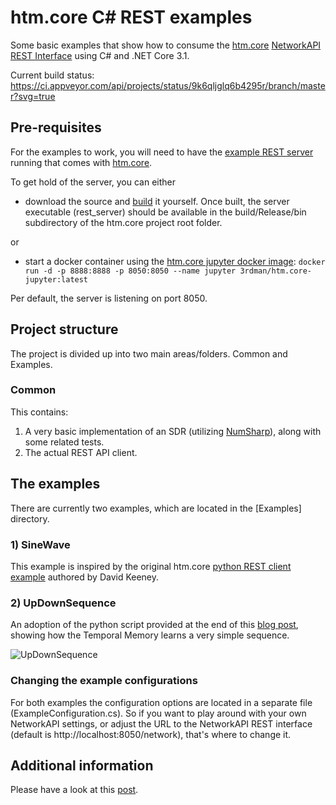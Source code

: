 # htm.core C# REST examples

Some basic examples that show how to consume the [htm.core](https://github.com/htm-community/htm.core) [NetworkAPI REST Interface](https://github.com/htm-community/htm.core/blob/master/docs/NetworkAPI_REST.md) using C# and .NET Core 3.1.

Current build status:
https://ci.appveyor.com/api/projects/status/9k6qljglq6b4295r/branch/master?svg=true


## Pre-requisites

For the examples to work, you will need to have the [example REST server](https://github.com/htm-community/htm.core/tree/master/src/examples/rest) running that comes with [htm.core](https://github.com/htm-community/htm).

To get hold of the server, you can either

- download the source and [build](https://github.com/htm-community/htm.core/blob/master/README.md#building-from-source) it yourself. Once built, the server executable (rest_server) should be available in the build/Release/bin subdirectory of the htm.core project root folder.

or


- start a docker container using the [htm.core jupyter docker image](https://hub.docker.com/r/3rdman/htm.core-jupyter):
```docker run -d -p 8888:8888 -p 8050:8050 --name jupyter 3rdman/htm.core-jupyter:latest```

Per default, the server is listening on port 8050.

## Project structure

The project is divided up into two main areas/folders. Common and Examples.

### Common

This contains:

1) A very basic implementation of an SDR (utilizing [NumSharp](https://github.com/SciSharp/NumSharp)), along with some related tests.
2) The actual REST API client.
 
## The examples

There are currently two examples, which are located in the [Examples] directory.

### 1) SineWave

This example is inspired by the original htm.core [python REST client example](https://github.com/htm-community/htm.core/blob/master/py/htm/examples/rest/client.py) authored by David Keeney.

### 2) UpDownSequence

An adoption of the python script provided at the end of this [blog post](https://3rdman.de/2020/04/hierarchical-temporal-memory-part-2/), showing how the Temporal Memory learns a very simple sequence.

![UpDownSequence](Resources/UpDownSequence.gif)

### Changing the example configurations

For both examples the configuration options are located in a separate file (ExampleConfiguration.cs). 
So if you want to play around with your own NetworkAPI settings, or adjust the URL to the NetworkAPI REST interface (default is http://localhost:8050/network), that's where to change it.

## Additional information

Please have a look at this [post](https://3rdman.de/2020/06/htm-core-and-csharp/).
